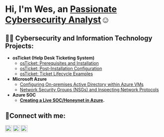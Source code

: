 <h1>Hi, I'm Wes, an <a href="https://linkedin.com/in/Josh">Passionate Cybersecurity Analyst</a>☺</h1>

<h2>👨‍💻 Cybersecurity and Information Technology Projects:</h2>

- <b>osTicket (Help Desk Ticketing System)</b>
  - [osTicket: Prerequisites and Installation](https://github.com/WesGough/osticket-prereqs)
  - [osTicket: Post-Installation Configuration](https://github.com/WesGough/post-install-config)
  - [osTicket: Ticket Lifecycle Examples](https://github.com/WesGough/ticket-lifecycle)
- <b>Microsoft Azure</b>
  - [Configuring On-premises Active Directory within Azure VMs](https://github.com/WesGough/configure-ad)
  - [Network Security Groups (NSGs) and Inspecting Network Protocols](https://github.com/WesGough/azure-network-protocols)
- <b>Azure SOC </b>
  - <b>[Creating a Live SOC/Honeynet in Azure](https://github.com/WesGough/Azure-SOC).

<h2>🤳Connect with me:</h2>

[<img align="left" alt="Josh | Twitter" width="22px" src="https://cdn.jsdelivr.net/npm/simple-icons@v3/icons/twitter.svg" />][twitter]
[<img align="left" alt="Josh | LinkedIn" width="22px" src="https://cdn.jsdelivr.net/npm/simple-icons@v3/icons/linkedin.svg" />][linkedin]
[<img align="left" alt="Josh | Instagram" width="22px" src="https://cdn.jsdelivr.net/npm/simple-icons@v3/icons/instagram.svg" />][instagram]

[twitter]: https://twitter.com/
[instagram]: https://www.instagram.com/
[linkedin]: https://linkedin.com/

